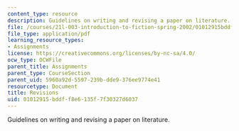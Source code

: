```yaml
---
content_type: resource
description: Guidelines on writing and revising a paper on literature.
file: /courses/21l-003-introduction-to-fiction-spring-2002/01012915bddff8e6135f7f30327d6037_revisions.pdf
file_type: application/pdf
learning_resource_types:
- Assignments
license: https://creativecommons.org/licenses/by-nc-sa/4.0/
ocw_type: OCWFile
parent_title: Assignments
parent_type: CourseSection
parent_uid: 5960a92d-5597-239b-dde9-376ee9774e41
resourcetype: Document
title: Revisions
uid: 01012915-bddf-f8e6-135f-7f30327d6037
---
```

Guidelines on writing and revising a paper on literature.